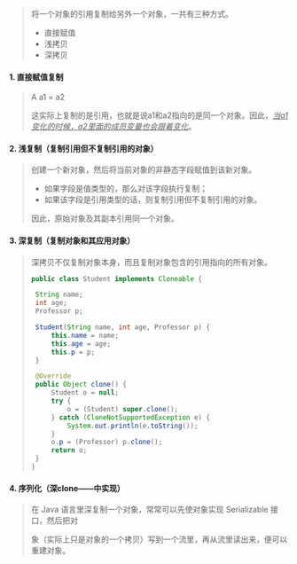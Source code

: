 > 将一个对象的引用复制给另外一个对象，一共有三种方式。
>
> - 直接赋值
> - 浅拷贝
> - 深拷贝

#### 1. 直接赋值复制

> A a1 = a2
>
> 这实际上复制的是引用，也就是说a1和a2指向的是同一个对象。因此，*<u>当a1变化的时候，a2里面的成员变量也会跟着变化</u>*。

#### 2. 浅复制（复制引用但不复制引用的对象）

> 创建一个新对象，然后将当前对象的非静态字段赋值到该新对象。
>
> - 如果字段是值类型的，那么对该字段执行复制；
> - 如果该字段是引用类型的话，则复制引用但不复制引用的对象。
>
> 因此，原始对象及其副本引用同一个对象。

#### 3. 深复制（复制对象和其应用对象）

> 深拷贝不仅复制对象本身，而且复制对象包含的引用指向的所有对象。
>
> ```java
> public class Student implements Cloneable {
> 
>  String name;
>  int age;
>  Professor p;
> 
>  Student(String name, int age, Professor p) {
>      this.name = name;
>      this.age = age;
>      this.p = p;
>  }
> 
>  @Override
>  public Object clone() {
>      Student o = null;
>      try {
>          o = (Student) super.clone();
>      } catch (CloneNotSupportedException e) {
>          System.out.println(e.toString());
>      }
>      o.p = (Professor) p.clone();
>      return o;
>  }
> }
> ```

#### 4. 序列化（深clone——中实现）

> 在 Java 语言里深复制一个对象，常常可以先使对象实现 Serializable 接口，然后把对
>
> 象（实际上只是对象的一个拷贝）写到一个流里，再从流里读出来，便可以重建对象。